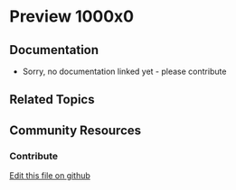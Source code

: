 # Preview 1000x0

## Documentation

* Sorry, no documentation linked yet - please contribute

## Related Topics

## Community Resources

### Contribute

[Edit this file on github](https://github.com/olafk/controlpanel-documentation-docs/blob/master/md/74en/com_liferay_adaptive_media_web_portlet_AMPortlet/adaptive_media_edit_image_configuration_entry.md)
